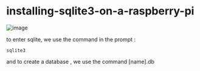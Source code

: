 # installing-sqlite3-on-a-raspberry-pi

![image](https://user-images.githubusercontent.com/124582454/218455671-22909187-b74e-4eaf-8aad-2b4dc4efcf82.png)
 
 to enter sqlite, we use the command in the prompt :
 ```
 sqlite3
 ```
and to create a database , we use the command [name].db
